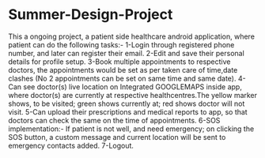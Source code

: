 # Summer-Design-Project
This a ongoing project, a patient side healthcare android application, where patient can do the following tasks:-
1-Login through registered phone number, and later can register their email.
2-Edit and save their personal details for profile setup.
3-Book multiple appointments to respective doctors, the appointments would be set as per taken care of time,date clashes (No 2 appointments can be set on same time and same date).
4-Can see doctor(s) live location on Integrated GOOGLEMAPS inside app, where doctor(s) are currently at respective healthcentres.The yellow marker shows, to be visited; green shows currently at; red shows doctor will not visit.
5-Can upload their prescriptions and medical reports to app, so that doctors can check the same on the time of appointments.
6-SOS implementation:- If patient is not well, and need emergency; on clicking the SOS button, a custom message and current location will be sent to emergency contacts added.
7-Logout.
